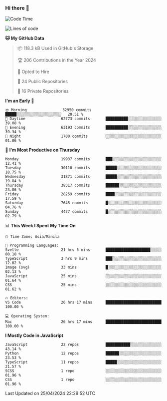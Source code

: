 ### Hi there 👋

<!--START_SECTION:waka-->
![Code Time](http://img.shields.io/badge/Code%20Time-702%20hrs%2031%20mins-blue)

![Lines of code](https://img.shields.io/badge/From%20Hello%20World%20I%27ve%20Written-64.1%20million%20lines%20of%20code-blue)

**🐱 My GitHub Data** 

> 📦 118.3 kB Used in GitHub's Storage 
 > 
> 🏆 206 Contributions in the Year 2024
 > 
> 💼 Opted to Hire
 > 
> 📜 24 Public Repositories 
 > 
> 🔑 16 Private Repositories 
 > 
**I'm an Early 🐤** 

```text
🌞 Morning                32950 commits       █████░░░░░░░░░░░░░░░░░░░░   20.51 % 
🌆 Daytime                62773 commits       ██████████░░░░░░░░░░░░░░░   39.08 % 
🌃 Evening                63193 commits       ██████████░░░░░░░░░░░░░░░   39.34 % 
🌙 Night                  1700 commits        ░░░░░░░░░░░░░░░░░░░░░░░░░   01.06 % 
```
📅 **I'm Most Productive on Thursday** 

```text
Monday                   19937 commits       ███░░░░░░░░░░░░░░░░░░░░░░   12.41 % 
Tuesday                  30110 commits       █████░░░░░░░░░░░░░░░░░░░░   18.75 % 
Wednesday                31871 commits       █████░░░░░░░░░░░░░░░░░░░░   19.84 % 
Thursday                 38317 commits       ██████░░░░░░░░░░░░░░░░░░░   23.86 % 
Friday                   28259 commits       ████░░░░░░░░░░░░░░░░░░░░░   17.59 % 
Saturday                 7645 commits        █░░░░░░░░░░░░░░░░░░░░░░░░   04.76 % 
Sunday                   4477 commits        █░░░░░░░░░░░░░░░░░░░░░░░░   02.79 % 
```


📊 **This Week I Spent My Time On** 

```text
🕑︎ Time Zone: Asia/Manila

💬 Programming Languages: 
Svelte                   21 hrs 5 mins       ████████████████████░░░░░   80.18 % 
TypeScript               3 hrs 9 mins        ███░░░░░░░░░░░░░░░░░░░░░░   12.02 % 
Image (svg)              33 mins             █░░░░░░░░░░░░░░░░░░░░░░░░   02.13 % 
JavaScript               25 mins             ░░░░░░░░░░░░░░░░░░░░░░░░░   01.64 % 
CSS                      25 mins             ░░░░░░░░░░░░░░░░░░░░░░░░░   01.62 % 

🔥 Editors: 
VS Code                  26 hrs 17 mins      █████████████████████████   100.00 % 

💻 Operating System: 
Mac                      26 hrs 17 mins      █████████████████████████   100.00 % 
```

**I Mostly Code in JavaScript** 

```text
JavaScript               22 repos            ███████████░░░░░░░░░░░░░░   43.14 % 
Python                   12 repos            ██████░░░░░░░░░░░░░░░░░░░   23.53 % 
TypeScript               11 repos            █████░░░░░░░░░░░░░░░░░░░░   21.57 % 
SCSS                     1 repo              ░░░░░░░░░░░░░░░░░░░░░░░░░   01.96 % 
CSS                      1 repo              ░░░░░░░░░░░░░░░░░░░░░░░░░   01.96 % 
```




 Last Updated on 25/04/2024 22:29:52 UTC
<!--END_SECTION:waka-->
